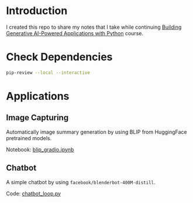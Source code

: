 # Introduction

I created this repo to share my notes that I take while continuing [Building Generative AI-Powered Applications with Python](https://www.coursera.org/learn/building-gen-ai-powered-applications?specialization=applied-artifical-intelligence-ibm-watson-ai) course.

# Check Dependencies

```bash
pip-review --local --interactive
```

# Applications

## Image Capturing

Automatically image summary generation by using BLIP from HuggingFace pretrained models. 

Notebook: [blip_gradio.ipynb](./image_capture/blip_gradio.ipynb)

## Chatbot

A simple chatbot by using `facebook/blenderbot-400M-distill`. 

Code: [chatbot_loop.py](./chatbot/chatbot_loop.py)